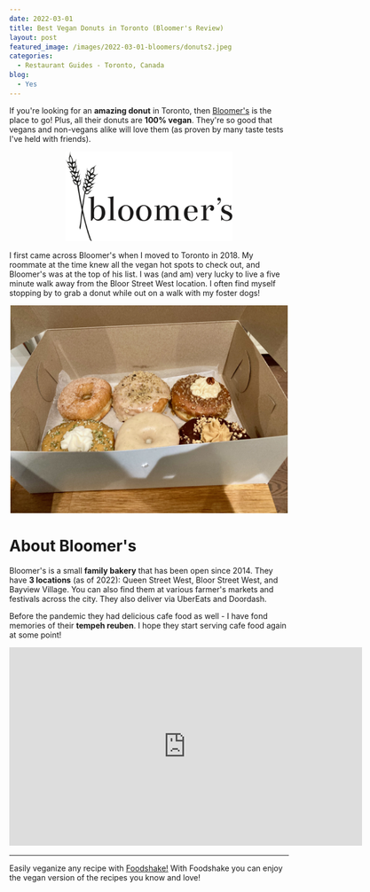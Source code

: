 ```yaml
---
date: 2022-03-01
title: Best Vegan Donuts in Toronto (Bloomer's Review)
layout: post
featured_image: /images/2022-03-01-bloomers/donuts2.jpeg
categories:
  - Restaurant Guides - Toronto, Canada
blog:
  - Yes
---
```



If you're looking for an **amazing donut** in Toronto, then <a href='https://www.bloomersto.com/'>Bloomer's</a> is the place to go! Plus, all their donuts are **100% vegan**. They're so good that vegans and non-vegans alike will love them (as proven by many taste tests I've held with friends).

<p align="center">
<img src="/images/2022-03-01-bloomers/bloomers-black-logo.png" width="300"
alt="An assortment of 6 vegan donuts.">
</p>

I first came across Bloomer's when I moved to Toronto in 2018. My roommate at the time knew all the vegan hot spots to check out, and Bloomer's was at the top of his list. I was (and am) very lucky to live a five minute walk away from the Bloor Street West location. I often find myself stopping by to grab a donut while out on a walk with my foster dogs!

<p align="center">
<img src="/images/2022-03-01-bloomers/donuts.jpeg" width="500"
alt="The Bloomer's logo.">
</p>


# About Bloomer's

Bloomer's is a small **family bakery** that has been open since 2014. They have **3 locations** (as of 2022): Queen Street West, Bloor Street West, and Bayview Village. You can also find them at various farmer's markets and festivals across the city. They also deliver via UberEats and Doordash.

Before the pandemic they had delicious cafe food as well - I have fond memories of their **tempeh reuben**. I hope they start serving cafe food again at some point! 

<p align="center">
<iframe width="636" height="358" src="https://www.youtube.com/embed/USpBSAxmiRs" title="YouTube video player" frameborder="0" allow="accelerometer; autoplay; clipboard-write; encrypted-media; gyroscope; picture-in-picture" allowfullscreen></iframe>
</p>

<!-- TO DO: Addresses -->
---
Easily veganize any recipe with <a href='https://foodshakeapp.com/'>Foodshake!</a> With Foodshake you can enjoy the vegan version of the recipes you know and love!